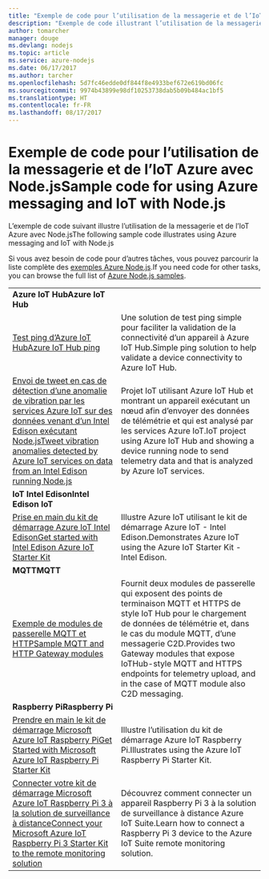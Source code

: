 ```yaml
---
title: "Exemple de code pour l’utilisation de la messagerie et de l’IoT Azure avec Node.js"
description: "Exemple de code illustrant l’utilisation de la messagerie et de l’IoT Azure avec Node.js"
author: tomarcher
manager: douge
ms.devlang: nodejs
ms.topic: article
ms.service: azure-nodejs
ms.date: 06/17/2017
ms.author: tarcher
ms.openlocfilehash: 5d7fc46edde0df844f8e4933bef672e619bd06fc
ms.sourcegitcommit: 9974b43899e98df10253738dab5b09b484ac1bf5
ms.translationtype: HT
ms.contentlocale: fr-FR
ms.lasthandoff: 08/17/2017
---
```

# <a name="sample-code-for-using-azure-messaging-and-iot-with-nodejs"></a><span data-ttu-id="ba741-103">Exemple de code pour l’utilisation de la messagerie et de l’IoT Azure avec Node.js</span><span class="sxs-lookup"><span data-stu-id="ba741-103">Sample code for using Azure messaging and IoT with Node.js</span></span>

<span data-ttu-id="ba741-104">L’exemple de code suivant illustre l’utilisation de la messagerie et de l’IoT Azure avec Node.js</span><span class="sxs-lookup"><span data-stu-id="ba741-104">The following sample code illustrates using Azure messaging and IoT with Node.js</span></span>

<span data-ttu-id="ba741-105">Si vous avez besoin de code pour d’autres tâches, vous pouvez parcourir la liste complète des [exemples Azure Node.js](https://azure.microsoft.com/resources/samples/?term=nodejs).</span><span class="sxs-lookup"><span data-stu-id="ba741-105">If you need code for other tasks, you can browse the full list of [Azure Node.js samples](https://azure.microsoft.com/resources/samples/?term=nodejs).</span></span>

| | |
|---|---|
| <span data-ttu-id="ba741-106">**Azure IoT Hub**</span><span class="sxs-lookup"><span data-stu-id="ba741-106">**Azure IoT Hub**</span></span> ||
| [<span data-ttu-id="ba741-107">Test ping d’Azure IoT Hub</span><span class="sxs-lookup"><span data-stu-id="ba741-107">Azure IoT Hub ping</span></span>](https://github.com/Azure-Samples/iot-hub-node-ping) | <span data-ttu-id="ba741-108">Une solution de test ping simple pour faciliter la validation de la connectivité d’un appareil à Azure IoT Hub.</span><span class="sxs-lookup"><span data-stu-id="ba741-108">Simple ping solution to help validate a device connectivity to Azure IoT Hub.</span></span> |
| [<span data-ttu-id="ba741-109">Envoi de tweet en cas de détection d’une anomalie de vibration par les services Azure IoT sur des données venant d’un Intel Edison exécutant Node.js</span><span class="sxs-lookup"><span data-stu-id="ba741-109">Tweet vibration anomalies detected by Azure IoT services on data from an Intel Edison running Node.js</span></span>](https://azure.microsoft.com/resources/samples/iot-hub-nodejs-intel-edison-vibration-anomaly-detection/) | <span data-ttu-id="ba741-110">Projet IoT utilisant Azure IoT Hub et montrant un appareil exécutant un nœud afin d’envoyer des données de télémétrie et qui est analysé par les services Azure IoT.</span><span class="sxs-lookup"><span data-stu-id="ba741-110">IoT project using Azure IoT Hub and showing a device running node to send telemetry data and that is analyzed by Azure IoT services.</span></span> |
| <span data-ttu-id="ba741-111">**IoT Intel Edison**</span><span class="sxs-lookup"><span data-stu-id="ba741-111">**Intel Edison IoT**</span></span> ||
| [<span data-ttu-id="ba741-112">Prise en main du kit de démarrage Azure IoT Intel Edison</span><span class="sxs-lookup"><span data-stu-id="ba741-112">Get started with Intel Edison Azure IoT Starter Kit</span></span>](https://github.com/Azure-Samples/iot-hub-node-intel-edison-getstartedkit) | <span data-ttu-id="ba741-113">Illustre Azure IoT utilisant le kit de démarrage Azure IoT - Intel Edison.</span><span class="sxs-lookup"><span data-stu-id="ba741-113">Demonstrates Azure IoT using the Azure IoT Starter Kit - Intel Edison.</span></span> |
| <span data-ttu-id="ba741-114">**MQTT**</span><span class="sxs-lookup"><span data-stu-id="ba741-114">**MQTT**</span></span> ||
| [<span data-ttu-id="ba741-115">Exemple de modules de passerelle MQTT et HTTP</span><span class="sxs-lookup"><span data-stu-id="ba741-115">Sample MQTT and HTTP Gateway modules</span></span>](https://github.com/Azure-Samples/iot-gateway-mqtt-http) | <span data-ttu-id="ba741-116">Fournit deux modules de passerelle qui exposent des points de terminaison MQTT et HTTPS de style IoT Hub pour le chargement de données de télémétrie et, dans le cas du module MQTT, d’une messagerie C2D.</span><span class="sxs-lookup"><span data-stu-id="ba741-116">Provides two Gateway modules that expose IoTHub-style MQTT and HTTPS endpoints for telemetry upload, and in the case of MQTT module also C2D messaging.</span></span> |
| <span data-ttu-id="ba741-117">**Raspberry Pi**</span><span class="sxs-lookup"><span data-stu-id="ba741-117">**Raspberry Pi**</span></span> ||
| [<span data-ttu-id="ba741-118">Prendre en main le kit de démarrage Microsoft Azure IoT Raspberry Pi</span><span class="sxs-lookup"><span data-stu-id="ba741-118">Get Started with Microsoft Azure IoT Raspberry Pi Starter Kit</span></span>](https://github.com/Azure-Samples/iot-hub-node-raspberrypi-getting-started) | <span data-ttu-id="ba741-119">Illustre l’utilisation du kit de démarrage Azure IoT Raspberry Pi.</span><span class="sxs-lookup"><span data-stu-id="ba741-119">Illustrates using the Azure IoT Raspberry Pi Starter Kit.</span></span> |
| [<span data-ttu-id="ba741-120">Connecter votre kit de démarrage Microsoft Azure IoT Raspberry Pi 3 à la solution de surveillance à distance</span><span class="sxs-lookup"><span data-stu-id="ba741-120">Connect your Microsoft Azure IoT Raspberry Pi 3 Starter Kit to the remote monitoring solution</span></span>](https://azure.microsoft.com/resources/samples/iot-remote-monitoring-node-raspberrypi-getstartedkit/) | <span data-ttu-id="ba741-121">Découvrez comment connecter un appareil Raspberry Pi 3 à la solution de surveillance à distance Azure IoT Suite.</span><span class="sxs-lookup"><span data-stu-id="ba741-121">Learn how to connect a Raspberry Pi 3 device to the Azure IoT Suite remote monitoring solution.</span></span> |
